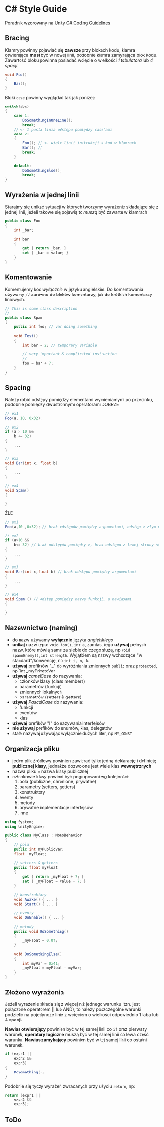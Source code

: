 # C\# Style Guide
Poradnik wzorowany na [Unity C# Coding Guidelines](http://wiki.unity3d.com/index.php/Csharp_Coding_Guidelines)

## Bracing

Klamry powinny pojawiać się **zawsze** przy blokach kodu, klamra otwierająca **musi** być w nowej linii, podobnie klamra zamykająca blok kodu. 
Zawartość bloku powinna posiadać wcięcie o wielkości *1 tabulatora* lub *4 spacji*.
```csharp
void Foo()
{
	Bar();
}
```

Bloki `case` powinny wyglądać tak jak poniżej:
```csharp
switch(abc)
{
	case 1:
		DoSomethingInOneLine();
		break;
	// <- 1 pusta linia odstępu pomiędzy case'ami
	case 2:
	{
		Foo(); // <- wiele linii instrukcji = kod w klamrach
		Bar(); //
		break;
	}
	
	default:
		DoSomethingElse();
		break;
}
```

## Wyrażenia w jednej linii
Starajmy się unikać sytuacji w których tworzymy wyrażenie składające się z jednej linii, jeżeli takowe się pojawią to *muszą* być zawarte w klamrach

```csharp
public class Foo
{
	int _bar;
	
	int bar
	{
		get { return _bar; }
		set { _bar = value; }
	}
}
```

## Komentowanie
Komentujemy kod *wyłącznie* w języku angielskim. Do komentowania używamy `//` zarówno do bloków komentarzy, jak do krótkich komentarzy liniowych.

```csharp
// This is some class description
//
public class Spam
{
	public int foo; // var doing something
	
	void Test()
	{
		int bar = 2; // temporary variable
		
		// very important & complicated instruction
		//
		foo = bar + 7;
	}
}
```

## Spacing

Należy robić odstępy pomiędzy elementami wymieniamymi po przecinku, podobnie pomiędzy dwustronnymi operatorami
DOBRZE
```csharp
// ex1
Foo(a, 10, 0x32);

// ex2
if (a > 10 && 
	b <= 32)
{
	...
}

// ex3
void Bar(int x, float b)
{
	...
}

// ex4
void Spam()
{

}
```

ŹLE
```csharp
// ex1
Foo(a,10 ,0x32); // brak odstępów pomiędzy argumentami, odstęp w złym miejscu

// ex2
if (a>10 && 
	b<= 32) // brak odstępów pomiędzy >, brak odstępu z lewej strony <=
{
	...
}

// ex3
void Bar(int x,float b) // brak odstępu pomiędzy argumentami
{
	...
}

// ex4
void Spam () // odstęp pomiędzy nazwą funkcji, a nawiasami
{

}
```


## Nazewnictwo (naming)

- do nazw używamy **wyłącznie** języka *angielskiego*
- **unikaj** nazw typu: `void foo()`, `int a`, zamiast tego **używaj** pełnych nazw, które mówią same za siebie do czego służą, 
np `void spawnEnemy()`, `int strength`. Wyjątkiem są nazwy wchodzące "w standard"/konwencję, np `int i, n, k`.
- **używaj** prefiksów "_" do wyróżniania zmiennych `public` oraz `protected`, np `int _myPrivateVar
- **używaj** *camelCase* do nazywania:
	* członków klasy (class members)
	* parametrów (funkcji)
	* zmiennych lokalnych
	* parametrów (setters & getters)
- **używaj** *PascalCase* do nazywania:
	* funkcji
	* eventów
	* klas
- **używaj** prefików "I" do nazywania interfejsów
- **nie używaj** prefików do enumów, klas, delegatów
- stałe nazywaj używając wyłącznie dużych liter, np `MY_CONST`


## Organizacja pliku

* jeden plik źródłowy powinien zawierać tylko jedną deklarację i definicję **publicznej klasy**, 
jednakże dozwolone jest wiele klas **wewnętrznych**
* nazwa pliku = nazwa klasy publicznej
* członkowie klasy powinni być pogrupowani wg kolejności: 
	1. pola (publiczne, chronione, prywatne)
	2. parametry (setters, getters)
	3. konstruktory
	4. eventy
	5. metody
	6. prywatne implementacje interfejsów
	7. inne
	
```csharp
using System;
using UnityEngine;
 
public class MyClass : MonoBehavior
{
	// pola
	public int myPublicVar;
	float _myFloat;
	
	// setters & getters
	public float myFloat
	{
		get { return _myFloat + 7; }
		set { _myFloat = value - 7; }
	}
	
	// konstruktory
	void Awake() { ... }
	void Start() { ... }
	
	// eventy
	void OnEnable() { ... }
	
	// metody
	public void DoSomething()
	{
		_myFloat = 0.0f;
	}
	
	void DoSomethingElse()
	{
		int myVar = 0x41;
		_myFloat = myFloat - myVar;
	}
}
```

## Złożone wyrażenia

Jeżeli wyrażenie składa się z więcej niż jednego warunku (tzn. jest połączone operatorem || lub AND), to należy
poszczególne warunki podzielić na pojedyncze linie z wcięciem o wielkości odpowiednio 1 taba lub 4 spacji.

**Nawias otwierający** powinien być w tej samej linii co `if` oraz pierwszy warunek, **operatory logiczne** muszą być w tej samej linii co lewa część warunku. **Nawias zamykający** powinien być w tej samej linii co ostatni warunek.

```csharp
if (expr1 ||
	expr2 &&
	expr3)
{
	DoSomething();
}
```

Podobnie się tyczy wyrażeń zwracanych przy użyciu `return`, np:

```csharp
return (expr1 || 
	expr2 &&
	expr3);
```

## ToDo
